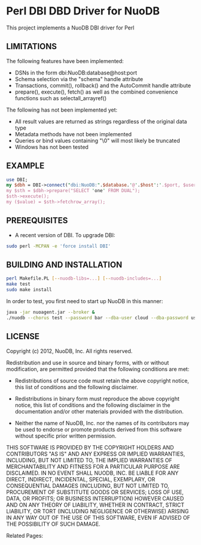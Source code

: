 # Perl DBI DBD Driver for NuoDB #

This project implements a NuoDB DBI driver for Perl

## LIMITATIONS ##

The following features have been implemented:

* DSNs in the form dbi:NuoDB:database@host:port
* Schema selection via the "schema" handle attribute
* Transactions, commit(), rollback() and the AutoCommit handle attribute
* prepare(), execute(), fetch() as well as the combined convenience functions such as selectall_arrayref()

The following has not been implemented yet:
* All result values are returned as strings regardless of the original data type
* Metadata methods have not been implemented
* Queries or bind values containing "\0" will most likely be truncated
* Windows has not been tested

## EXAMPLE ##

```perl
use DBI;
my $dbh = DBI->connect("dbi:NuoDB:".$database.'@'.$host':'.$port, $username, $password, {schema => $schema});
my $sth = $dbh->prepare("SELECT 'one' FROM DUAL");
$sth->execute();
my ($value) = $sth->fetchrow_array();
```

## PREREQUISITES ##

* A recent version of DBI. To upgrade DBI:

```bash
sudo perl -MCPAN -e 'force install DBI'
```

## BUILDING AND INSTALLATION ##

```bash
perl Makefile.PL [--nuodb-libs=...] [--nuodb-includes=...]
make test
sudo make install
```

In order to test, you first need to start up NuoDB in this manner:

```bash
java -jar nuoagent.jar --broker &
./nuodb --chorus test --password bar --dba-user cloud --dba-password user &
```

## LICENSE ##

Copyright (c) 2012, NuoDB, Inc.
All rights reserved.

Redistribution and use in source and binary forms, with or without
modification, are permitted provided that the following conditions are met:

* Redistributions of source code must retain the above copyright
notice, this list of conditions and the following disclaimer.

* Redistributions in binary form must reproduce the above copyright
notice, this list of conditions and the following disclaimer in the
documentation and/or other materials provided with the distribution.

* Neither the name of NuoDB, Inc. nor the names of its contributors may
be used to endorse or promote products derived from this software
without specific prior written permission.

THIS SOFTWARE IS PROVIDED BY THE COPYRIGHT HOLDERS AND CONTRIBUTORS "AS IS" AND
ANY EXPRESS OR IMPLIED WARRANTIES, INCLUDING, BUT NOT LIMITED TO, THE IMPLIED
WARRANTIES OF MERCHANTABILITY AND FITNESS FOR A PARTICULAR PURPOSE ARE
DISCLAIMED. IN NO EVENT SHALL NUODB, INC. BE LIABLE FOR ANY DIRECT, INDIRECT,
INCIDENTAL, SPECIAL, EXEMPLARY, OR CONSEQUENTIAL DAMAGES (INCLUDING, BUT NOT
LIMITED TO, PROCUREMENT OF SUBSTITUTE GOODS OR SERVICES; LOSS OF USE, DATA,
OR PROFITS; OR BUSINESS INTERRUPTION) HOWEVER CAUSED AND ON ANY THEORY OF
LIABILITY, WHETHER IN CONTRACT, STRICT LIABILITY, OR TORT (INCLUDING NEGLIGENCE
OR OTHERWISE) ARISING IN ANY WAY OUT OF THE USE OF THIS SOFTWARE, EVEN IF
ADVISED OF THE POSSIBILITY OF SUCH DAMAGE.

Related Pages:

[homepage]: http://www.nuodb.com
